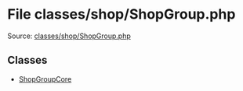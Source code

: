 File classes/shop/ShopGroup.php
=========

Source: [classes/shop/ShopGroup.php](https://github.com/PrestaShop/PrestaShop/blob/1.5.6.3/classes/shop/ShopGroup.php)


Classes
-------

* [ShopGroupCore](class.ShopGroupCore.md)

